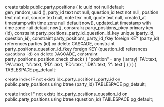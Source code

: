 create table public.party_positions (
  id uuid not null default gen_random_uuid (),
  party_id text not null,
  question_id text not null,
  position text not null,
  source text null,
  note text null,
  quote text null,
  created_at timestamp with time zone null default now(),
  updated_at timestamp with time zone null default now(),
  constraint party_positions_pkey primary key (id),
  constraint party_positions_party_id_question_id_key unique (party_id, question_id),
  constraint party_positions_party_id_fkey foreign KEY (party_id) references parties (id) on delete CASCADE,
  constraint party_positions_question_id_fkey foreign KEY (question_id) references questions (id) on delete CASCADE,
  constraint party_positions_position_check check (
    (
      "position" = any (
        array[
          'FA'::text,
          'PA'::text,
          'N'::text,
          'PD'::text,
          'FD'::text,
          'IDK'::text,
          '?'::text
        ]
      )
    )
  )
) TABLESPACE pg_default;

create index IF not exists idx_party_positions_party_id on public.party_positions using btree (party_id) TABLESPACE pg_default;

create index IF not exists idx_party_positions_question_id on public.party_positions using btree (question_id) TABLESPACE pg_default;